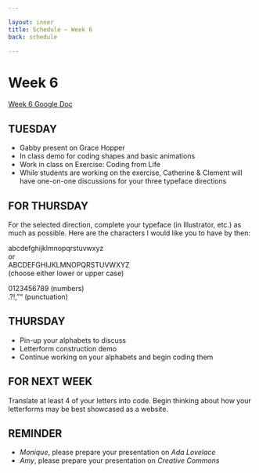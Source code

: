 ```yaml
---

layout: inner
title: Schedule — Week 6
back: schedule

---
```


# Week 6

[Week 6 Google Doc](https://docs.google.com/a/cca.edu/document/d/1CboWmh4cyhJkN5WS9wKZk5jT5uyWR_Ls_Sr0WzSwPfI/edit?usp=sharing)

## TUESDAY

- Gabby present on Grace Hopper
- In class demo for coding shapes and basic animations
- Work in class on Exercise: Coding from Life
- While students are working on the exercise, Catherine & Clement will have one-on-one discussions for your three typeface directions

## FOR THURSDAY
For the selected direction, complete your typeface (in Illustrator, etc.) as much as possible. Here are the characters I would like you to have by then:

abcdefghijklmnopqrstuvwxyz  
or  
ABCDEFGHIJKLMNOPQRSTUVWXYZ  
(choose either lower or upper case)

0123456789 (numbers)  
.?!,”“ (punctuation)  

## THURSDAY
- Pin-up your alphabets to discuss
- Letterform construction demo
- Continue working on your alphabets and begin coding them

## FOR NEXT WEEK
Translate at least 4 of your letters into code. Begin thinking about how your letterforms may be best showcased as a website.

## REMINDER

- _Monique_, please prepare your presentation on _Ada Lovelace_
- _Amy_, please prepare your presentation on _Creative Commons_
